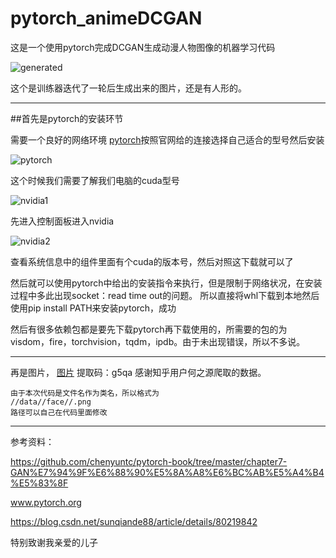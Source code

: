 # pytorch_animeDCGAN
这是一个使用pytorch完成DCGAN生成动漫人物图像的机器学习代码

![generated](https://github.com/inroly/pytorch_animeDCGAN/blob/master/page_png/generated.png "generated")

这个是训练器迭代了一轮后生成出来的图片，还是有人形的。

---
##首先是pytorch的安装环节

需要一个良好的网络环境
[pytorch](https://pytorch.org/)按照官网给的连接选择自己适合的型号然后安装

![pytorch](https://github.com/inroly/pytorch_animeDCGAN/blob/master/page_png/pytorch_choose.png "pytorch")

这个时候我们需要了解我们电脑的cuda型号

![nvidia1](https://github.com/inroly/pytorch_animeDCGAN/blob/master/page_png/nvidia1.png "nvidia1")

先进入控制面板进入nvidia

![nvidia2](https://github.com/inroly/pytorch_animeDCGAN/blob/master/page_png/nvidia2.png "nvidia2")

查看系统信息中的组件里面有个cuda的版本号，然后对照这下载就可以了

然后就可以使用pytorch中给出的安装指令来执行，但是限制于网络状况，在安装过程中多此出现socket：read time out的问题。
所以直接将whl下载到本地然后使用pip install PATH来安装pytorch，成功

然后有很多依赖包都是要先下载pytorch再下载使用的，所需要的包的为visdom，fire，torchvision，tqdm，ipdb。由于未出现错误，所以不多说。

---
再是图片，
[图片](https://pan.baidu.com/s/1eSifHcA)
 提取码：g5qa 
感谢知乎用户何之源爬取的数据。
```
由于本次代码是文件名作为类名，所以格式为
//data//face//.png
路径可以自己在代码里面修改
```



--------------------
参考资料：

https://github.com/chenyuntc/pytorch-book/tree/master/chapter7-GAN%E7%94%9F%E6%88%90%E5%8A%A8%E6%BC%AB%E5%A4%B4%E5%83%8F

www.pytorch.org

https://blog.csdn.net/sunqiande88/article/details/80219842

特别致谢我亲爱的儿子
